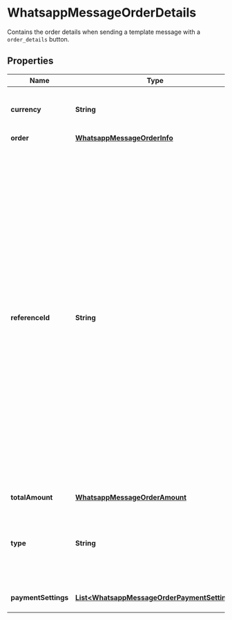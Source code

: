 

# WhatsappMessageOrderDetails

Contains the order details when sending a template message with a `order_details` button.

## Properties

| Name | Type | Description | Notes |
|------------ | ------------- | ------------- | -------------|
|**currency** | **String** | The currency for this order. Currently the only supported value is &#x60;INR&#x60;. |  |
|**order** | [**WhatsappMessageOrderInfo**](WhatsappMessageOrderInfo.md) |  |  |
|**referenceId** | **String** | Unique identifier for the order provided by the business. It is case sensitive and cannot be an empty string and can only contain English letters, numbers, underscores, dashes, or dots, and should not exceed 35 characters.  The &#x60;reference_id&#x60; must be unique for each order_details message for a given business. If there is a need to send multiple order_details messages for the same order, it is recommended to include a sequence number in the reference_id (for example, \&quot;BM345A-12\&quot;) to ensure reference_id uniqueness. |  |
|**totalAmount** | [**WhatsappMessageOrderAmount**](WhatsappMessageOrderAmount.md) |  |  |
|**type** | **String** | The type of goods being paid for in this order. Current supported options are &#x60;digital-goods&#x60; and &#x60;physical-goods&#x60;. |  |
|**paymentSettings** | [**List&lt;WhatsappMessageOrderPaymentSetting&gt;**](WhatsappMessageOrderPaymentSetting.md) | Payment settings for the order. |  |



